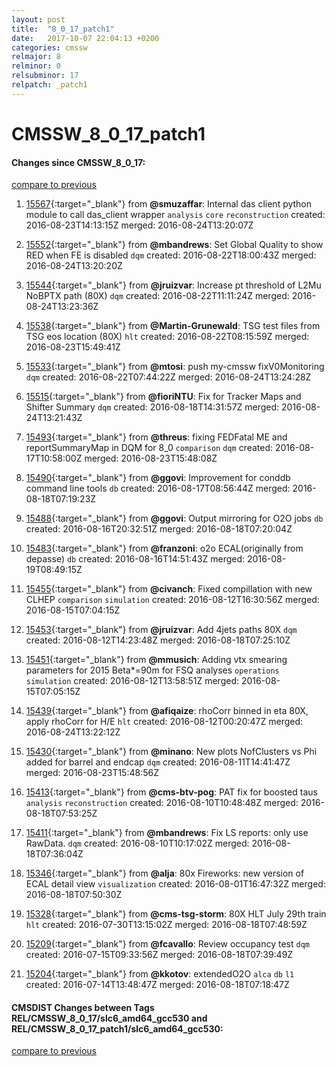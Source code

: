 ```yaml
---
layout: post
title:  "8_0_17_patch1"
date:   2017-10-07 22:04:13 +0200
categories: cmssw
relmajor: 8
relminor: 0
relsubminor: 17
relpatch: _patch1
---
```


# CMSSW_8_0_17_patch1
#### Changes since CMSSW_8_0_17:

[compare to previous](https://github.com/cms-sw/cmssw/compare/CMSSW_8_0_17...CMSSW_8_0_17_patch1)



1. [15567](http://github.com/cms-sw/cmssw/pull/15567){:target="_blank"}  from **@smuzaffar**: Internal das client python module to call das_client wrapper `analysis`  `core`  `reconstruction`  created: 2016-08-23T14:13:15Z merged: 2016-08-24T13:20:07Z

1. [15552](http://github.com/cms-sw/cmssw/pull/15552){:target="_blank"}  from **@mbandrews**: Set Global Quality to show RED when FE is disabled `dqm`  created: 2016-08-22T18:00:43Z merged: 2016-08-24T13:20:20Z

1. [15544](http://github.com/cms-sw/cmssw/pull/15544){:target="_blank"}  from **@jruizvar**: Increase pt threshold of L2Mu NoBPTX path (80X) `dqm`  created: 2016-08-22T11:11:24Z merged: 2016-08-24T13:23:36Z

1. [15538](http://github.com/cms-sw/cmssw/pull/15538){:target="_blank"}  from **@Martin-Grunewald**: TSG test files from TSG eos location (80X) `hlt`  created: 2016-08-22T08:15:59Z merged: 2016-08-23T15:49:41Z

1. [15533](http://github.com/cms-sw/cmssw/pull/15533){:target="_blank"}  from **@mtosi**: push my-cmssw fixV0Monitoring `dqm`  created: 2016-08-22T07:44:22Z merged: 2016-08-24T13:24:28Z

1. [15515](http://github.com/cms-sw/cmssw/pull/15515){:target="_blank"}  from **@fioriNTU**: Fix for Tracker Maps and Shifter Summary `dqm`  created: 2016-08-18T14:31:57Z merged: 2016-08-24T13:21:43Z

1. [15493](http://github.com/cms-sw/cmssw/pull/15493){:target="_blank"}  from **@threus**: fixing FEDFatal ME and reportSummaryMap in DQM for 8_0 `comparison`  `dqm`  created: 2016-08-17T10:58:00Z merged: 2016-08-23T15:48:08Z

1. [15490](http://github.com/cms-sw/cmssw/pull/15490){:target="_blank"}  from **@ggovi**: Improvement for conddb command line tools `db`  created: 2016-08-17T08:56:44Z merged: 2016-08-18T07:19:23Z

1. [15488](http://github.com/cms-sw/cmssw/pull/15488){:target="_blank"}  from **@ggovi**: Output mirroring for O2O jobs `db`  created: 2016-08-16T20:32:51Z merged: 2016-08-18T07:20:04Z

1. [15483](http://github.com/cms-sw/cmssw/pull/15483){:target="_blank"}  from **@franzoni**: o2o ECAL(originally from depasse) `db`  created: 2016-08-16T14:51:43Z merged: 2016-08-19T08:49:15Z

1. [15455](http://github.com/cms-sw/cmssw/pull/15455){:target="_blank"}  from **@civanch**: Fixed compillation with new CLHEP `comparison`  `simulation`  created: 2016-08-12T16:30:56Z merged: 2016-08-15T07:04:15Z

1. [15453](http://github.com/cms-sw/cmssw/pull/15453){:target="_blank"}  from **@jruizvar**: Add 4jets paths 80X `dqm`  created: 2016-08-12T14:23:48Z merged: 2016-08-18T07:25:10Z

1. [15451](http://github.com/cms-sw/cmssw/pull/15451){:target="_blank"}  from **@mmusich**: Adding vtx smearing parameters for 2015 Beta*=90m for FSQ analyses `operations`  `simulation`  created: 2016-08-12T13:58:51Z merged: 2016-08-15T07:05:15Z

1. [15439](http://github.com/cms-sw/cmssw/pull/15439){:target="_blank"}  from **@afiqaize**: rhoCorr binned in eta 80X, apply rhoCorr for H/E `hlt`  created: 2016-08-12T00:20:47Z merged: 2016-08-24T13:22:12Z

1. [15430](http://github.com/cms-sw/cmssw/pull/15430){:target="_blank"}  from **@minano**: New plots NofClusters vs Phi added for barrel and endcap `dqm`  created: 2016-08-11T14:41:47Z merged: 2016-08-23T15:48:56Z

1. [15413](http://github.com/cms-sw/cmssw/pull/15413){:target="_blank"}  from **@cms-btv-pog**: PAT fix for boosted taus `analysis`  `reconstruction`  created: 2016-08-10T10:48:48Z merged: 2016-08-18T07:53:25Z

1. [15411](http://github.com/cms-sw/cmssw/pull/15411){:target="_blank"}  from **@mbandrews**: Fix LS reports: only use RawData. `dqm`  created: 2016-08-10T10:17:02Z merged: 2016-08-18T07:36:04Z

1. [15346](http://github.com/cms-sw/cmssw/pull/15346){:target="_blank"}  from **@alja**: 80x Fireworks: new version of ECAL detail view `visualization`  created: 2016-08-01T16:47:32Z merged: 2016-08-18T07:50:30Z

1. [15328](http://github.com/cms-sw/cmssw/pull/15328){:target="_blank"}  from **@cms-tsg-storm**: 80X HLT July 29th train `hlt`  created: 2016-07-30T13:15:02Z merged: 2016-08-18T07:48:59Z

1. [15209](http://github.com/cms-sw/cmssw/pull/15209){:target="_blank"}  from **@fcavallo**: Review occupancy test `dqm`  created: 2016-07-15T09:33:56Z merged: 2016-08-18T07:39:49Z

1. [15204](http://github.com/cms-sw/cmssw/pull/15204){:target="_blank"}  from **@kkotov**: extendedO2O `alca`  `db`  `l1`  created: 2016-07-14T13:48:47Z merged: 2016-08-18T07:18:47Z

#### CMSDIST Changes between Tags REL/CMSSW_8_0_17/slc6_amd64_gcc530 and REL/CMSSW_8_0_17_patch1/slc6_amd64_gcc530:

[compare to previous](https://github.com/cms-sw/cmsdist/compare/REL/CMSSW_8_0_17/slc6_amd64_gcc530...REL/CMSSW_8_0_17_patch1/slc6_amd64_gcc530)


